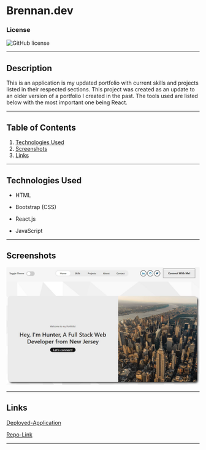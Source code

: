 # Brennan.dev

### License
  ![GitHub license](https://img.shields.io/badge/license-MIT-green.svg)
***

## Description
This is an application is my updated portfolio with current skills and projects listed in their respected sections. This project was created as an update to an older version of a portfolio I created in the past. The tools used are listed below with the most important one being React.
***

## Table of Contents
1. [Technologies Used](#technologies)
2. [Screenshots](#screenshots)
3. [Links](#links)
***

<a name="technologies"></a>
## Technologies Used
  
* HTML

* Bootstrap (CSS)

* React.js

* JavaScript

***

<a name="screenshots"></a>
## Screenshots

![Login page](./personal-portfolio/src/assets/img/portfolio-img-light.JPG)
***

<a name="links"></a>
## Links

[Deployed-Application](https://hunterbrennandev.netlify.app/)

[Repo-Link](https://github.com/HunterBrennan1/Brennan.dev)
***
